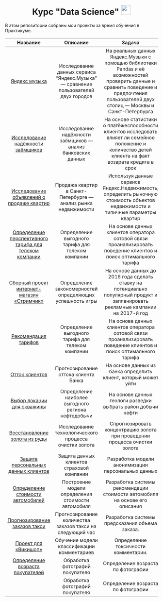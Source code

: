 <h1 align="center"> Курс "Data Science" 
 </a> 
<img src="https://github.com/blackcater/blackcater/raw/main/images/Hi.gif" height="32"/></h1>


В этом репозитории собраны мои проекты за время обучения в Практикуме.


 Название  | Описание  | Задача  |
| :-----: | :-: | :-: | 
| [Яндекс музыка](https://github.com/marikondr/YA_project/blob/main/01_yandex.music/yandex.music.ipynb) | Исследование данных сервиса “Яндекс.Музыка” — сравнение пользователей двух городов | На реальных данных Яндекс.Музыки c помощью библиотеки Pandas и её возможностей проверить данные и сравнить поведение и предпочтения пользователей двух столиц — Москвы и Санкт-Петербурга | 
| [Исследование надёжности заёмщиков](https://github.com/marikondr/YA_project/blob/main/2_reliability%20of%20borrowers/2_reliability%20of%20borrowers.ipynb) | Исследование надёжности заёмщиков — анализ банковских данных | На основе статистики о платёжеспособности клиентов исследовать влияет ли семейное положение и количество детей клиента на факт возврата кредита в срок | 
| [Исследование объявлений о продаже квартир](https://github.com/marikondr/YA_project/blob/main/3%20_sale%20of%20apartments/3%20_sale%20of%20apartments.ipynb) | Продажа квартир в Санкт-Петербурге — анализ рынка недвижимости | Используя данные сервиса Яндекс.Недвижимость, определить рыночную стоимость объектов недвижимости и типичные параметры квартир | 
| [Определение перспективного тарифа для телеком компании](https://github.com/marikondr/YA_project/blob/main/4_%20tariff%20for%20a%20telecom/4_%20tariff%20for%20a%20telecom.ipynb) | Определение выгодного тарифа для телеком компании | На основе данных клиентов оператора сотовой связи проанализировать поведение клиентов и поиск оптимального тарифа | 
| [Сборный проект интернет-магазин «Стримчик»](https://github.com/marikondr/YA_project/blob/main/5%20_game/5%20_game.ipynb) | Определение закономерностей определяющих успешность игры | На основе данных до 2016 года сделать ставку на потенциально популярный продукт и запланировать рекламные кампании на 2017-й год | 
| [ Рекомендация тарифов ](https://github.com/marikondr/YA_project/blob/main/6_recommendation%20of%20tariffs/6_recommendation%20of%20tariffs.ipynb) | Определение выгодного тарифа для телеком компании | На основе данных клиентов оператора сотовой связи проанализировать поведение клиентов и поиск оптимального тарифа | 
| [Отток клиентов](https://github.com/marikondr/YA_project/blob/main/7%20_customer%20outflow/7%20_customer%20outflow.ipynb) | Прогнозирование оттока клиента Банка | На основе данных из банка определить клиент, который может уйти | 
| [Выбор локации для скважины](https://github.com/marikondr/YA_project/blob/main/8_location%20for%20the%20well/8_location%20for%20the%20well.ipynb) | Определение наиболее выгодного региона нефтедобычи| На основе данных геологи разведки выбрать район добычи нефти | 
| [Восстановление золота из руды](https://github.com/marikondr/YA_project/tree/main/9_gold%20from%20ore) | Исследование технологического процесса очистки золота| Спрогнозировать концентрацию золота при проведении процесса очистки золота | 
| [Защита персональных данных клиентов](https://github.com/marikondr/YA_project/blob/main/10_personal%20data/10_personal%20data.ipynb) | Защита данных клиентов страховой компании| Разработка модели анонимизации персональных данных | 
| [Определение стоимости автомобилей](https://github.com/marikondr/YA_project/blob/main/11_cost%20of%20cars/11_cost%20of%20cars.ipynb) | Построение модели определения стоимости автомобиля| Разработка системы рекомендации стоимости автомобиля на основе его описания| 
| [Прогнозирование заказов такси](https://github.com/marikondr/YA_project/blob/main/012%20_taxi/12%20_taxi.ipynb) | Прогнозирование количества заказов такси на следующий час| Разработка системы предсказания объема заказа.| 
| [Проект для «Викишоп»](https://github.com/marikondr/YA_project/blob/main/13_text/13_text.ipynb) | Обучение модели классификации комментариев| Определение токсичности комментарии. | 
| [Определение возраста покупателей](https://github.com/marikondr/YA_project/blob/main/14_comp%20eye/14_comp%20eye.ipynb) | Обработка фотографий покупателя | Определение возраста по фотографии | 
| []() | Обработка фотографий покупателя | Определение возраста по фотографии | 
